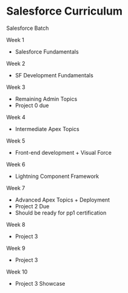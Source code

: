 # Salesforce Curriculum

Salesforce Batch

Week 1

- Salesforce Fundamentals

Week 2

-  SF Development Fundamentals

Week 3

- Remaining Admin Topics
- Project 0 due

Week 4

- Intermediate Apex Topics

Week 5

- Front-end development + Visual Force

Week 6

- Lightning Component Framework

Week 7

- Advanced Apex Topics + Deployment
- Project 2 Due
- Should be ready for pp1 certification

Week 8

- Project 3

Week 9

- Project 3

Week 10

- Project 3 Showcase

















​	